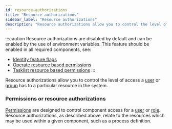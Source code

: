 ```yaml
---
id: resource-authorizations
title: "Resource authorizations"
sidebar_label: "Resource authorizations"
description: "Resource authorizations allow you to control the level of access a user, or group, has to a particular resource in the system."
---
```


:::caution
Resource authorizations are disabled by default and can be enabled by the use of environment variables. This feature should be enabled in all required components, see:

- [Identity feature flags](../../../../self-managed/identity/deployment/configuration-variables/#feature-flags)
- [Operate resource based permissions](../../../../self-managed/operate-deployment/operate-authentication/#resource-based-permissions)
- [Tasklist resource based permissions](../../../../self-managed/tasklist-deployment/tasklist-authentication/#resource-based-permissions)
  :::

Resource authorizations allow you to control the level of access a [user](self-managed/concepts/access-control/users.md) or
[group](self-managed/concepts/access-control/groups.md) has to a particular resource in the system.

### Permissions or resource authorizations

[Permissions](self-managed/concepts/access-control/permissions.md) are designed to control component access for a
[user](self-managed/concepts/access-control/users.md) or [role](self-managed/concepts/access-control/roles.md). Resource
authorizations, as described above, relate to the resources which may be used within a given component, such as a process definition.
